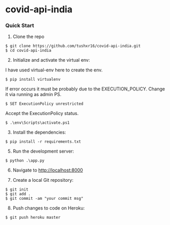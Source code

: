 # covid-api-india

### Quick Start

1. Clone the repo
  ```
  $ git clone https://github.com/tushxr16/covid-api-india.git
  $ cd covid-api-india
  ```

2. Initialize and activate the virtual env:
  
  I have used virtual-env here to create the env.
  ```
  $ pip install virtualenv
  ```
  If error occurs it must be probably due to the EXECUTION_POLICY. Change it via running as admin PS. 
  ```
  $ SET ExecutionPolicy unrestricted
  ```
  Accept the ExecutionPolicy status.
  ```
  $ .\env\Scripts\activate.ps1
  ```

3. Install the dependencies:
  ```
  $ pip install -r requirements.txt
  ```

5. Run the development server:
  ```
  $ python .\app.py
  ```

6. Navigate to [http://localhost:8000](http://localhost:800)

7. Create a local Git repository:

  ```
  $ git init
  $ git add .
  $ git commit -am "your commit msg"
  ```

8. Push changes to code on Heroku:

  ```
  $ git push heroku master
  ```
